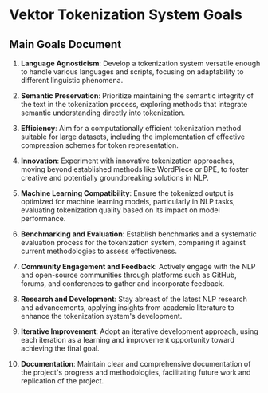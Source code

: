 # Vektor Tokenization System Goals

## Main Goals Document

1. **Language Agnosticism**: Develop a tokenization system versatile enough to
   handle various languages and scripts, focusing on adaptability to different
   linguistic phenomena.

2. **Semantic Preservation**: Prioritize maintaining the semantic integrity of
   the text in the tokenization process, exploring methods that integrate
   semantic understanding directly into tokenization.

3. **Efficiency**: Aim for a computationally efficient tokenization method
   suitable for large datasets, including the implementation of effective
   compression schemes for token representation.

4. **Innovation**: Experiment with innovative tokenization approaches, moving
   beyond established methods like WordPiece or BPE, to foster creative and
   potentially groundbreaking solutions in NLP.

5. **Machine Learning Compatibility**: Ensure the tokenized output is optimized
   for machine learning models, particularly in NLP tasks, evaluating
   tokenization quality based on its impact on model performance.

6. **Benchmarking and Evaluation**: Establish benchmarks and a systematic
   evaluation process for the tokenization system, comparing it against current
   methodologies to assess effectiveness.

7. **Community Engagement and Feedback**: Actively engage with the NLP and
   open-source communities through platforms such as GitHub, forums, and
   conferences to gather and incorporate feedback.

8. **Research and Development**: Stay abreast of the latest NLP research and
   advancements, applying insights from academic literature to enhance the
   tokenization system's development.

9. **Iterative Improvement**: Adopt an iterative development approach, using
   each iteration as a learning and improvement opportunity toward achieving the
   final goal.

10. **Documentation**: Maintain clear and comprehensive documentation of the
    project's progress and methodologies, facilitating future work and
    replication of the project.

